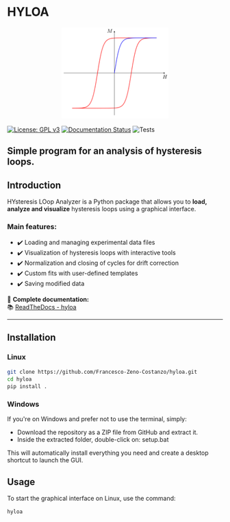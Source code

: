 # **HYLOA**

<p align="center">
  <img src="https://raw.githubusercontent.com/Francesco-Zeno-Costanzo/Hysteresis/main/docs/_static/hysteresis_logo.png" alt="Hysteresis Logo" width="250">
</p>

[![License: GPL v3](https://img.shields.io/badge/License-GPLv3-blue.svg)](https://www.gnu.org/licenses/gpl-3.0)
[![Documentation Status](https://readthedocs.org/projects/hysteresisanalysis/badge/?version=latest)](https://hysteresisanalysis.readthedocs.io/en/latest/?badge=latest)
![Tests](https://github.com/Francesco-Zeno-Costanzo/hyloa/actions/workflows/tests.yml/badge.svg)

**Simple program for an analysis of hysteresis loops.**
---

## **Introduction**  
HYsteresis LOop Analyzer is a Python package that allows you to **load, analyze and visualize** hysteresis loops using a graphical interface.


### **Main features:**  
- ✔️ Loading and managing experimental data files  
- ✔️ Visualization of hysteresis loops with interactive tools  
- ✔️ Normalization and closing of cycles for drift correction  
- ✔️ Custom fits with user-defined templates  
- ✔️ Saving modified data

🔗 **Complete documentation:**  
📚 [ReadTheDocs - hyloa](https://hysteresisanalysis.readthedocs.io/en/latest/)  

---

## **Installation**  
### **Linux**
```bash
git clone https://github.com/Francesco-Zeno-Costanzo/hyloa.git
cd hyloa
pip install .
```
### **Windows**
If you're on Windows and prefer not to use the terminal, simply:

- Download the repository as a ZIP file from GitHub and extract it.
- Inside the extracted folder, double-click on: setup.bat

This will automatically install everything you need and create a desktop shortcut to launch the GUI.


## **Usage**  
To start the graphical interface on Linux, use the command:
```bash
hyloa
```